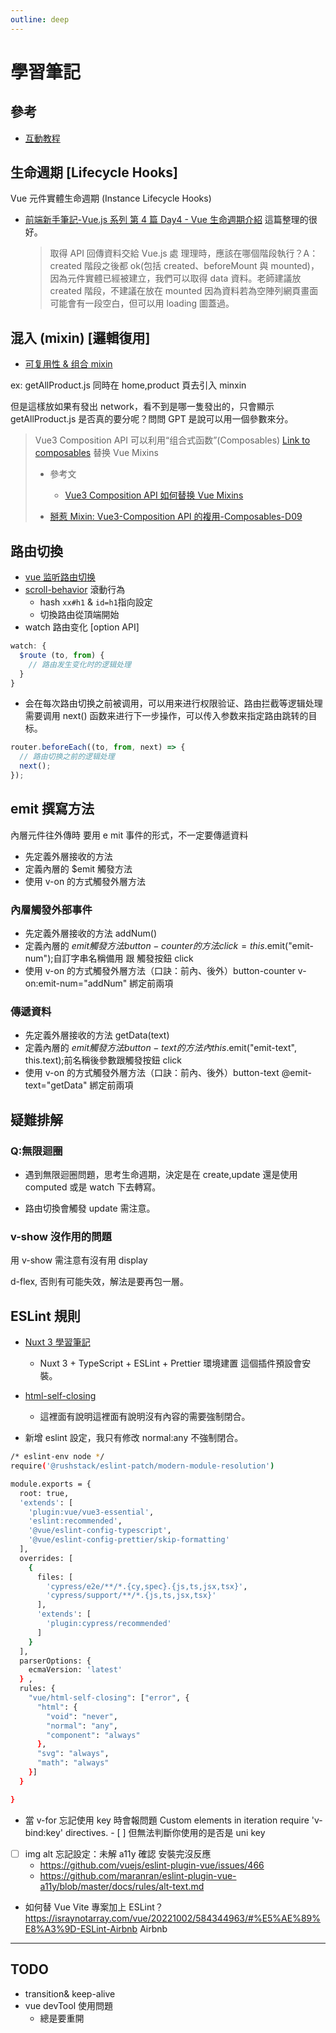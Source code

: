 ```yaml
---
outline: deep
---
```


# 學習筆記

## 參考

- [互動教程](https://cn.vuejs.org/tutorial/#step-1)

## 生命週期 [Lifecycle Hooks]

Vue 元件實體生命週期 (Instance Lifecycle Hooks)

- [前端新手筆記-Vue.js 系列 第 4 篇 Day4 - Vue 生命週期介紹](https://ithelp.ithome.com.tw/articles/10217199)
  這篇整理的很好。
  > 取得 API 回傳資料交給 Vue.js 處 理理時，應該在哪個階段執⾏？A：created 階段之後都 ok(包括 created、beforeMount 與 mounted)，因為元件實體已經被建立，我們可以取得 data 資料。老師建議放 created 階段，不建議在放在 mounted 因為資料若為空陣列網頁畫面可能會有一段空白，但可以用 loading 圖蓋過。

## 混入 (mixin) [邏輯復用]

- [可复用性 & 组合 mixin](https://v2.cn.vuejs.org/v2/guide/mixins.html)

ex: getAllProduct.js 同時在 home,product 頁去引入 minxin

但是這樣放如果有發出 network，看不到是哪一隻發出的，只會顯示 getAllProduct.js
是否真的要分呢？問問 GPT 是說可以用一個參數來分。

> Vue3 Composition API 可以利用“组合式函数”(Composables) [Link to composables](./composition.html#composables) 替换 Vue Mixins
>
> - 參考文
>
>   - [Vue3 Composition API 如何替换 Vue Mixins](https://juejin.cn/post/6844904136065056781)
>
> - [掰惹 Mixin: Vue3-Composition API 的複用-Composables-D09](https://ithelp.ithome.com.tw/articles/10297490?sc=rss.iron)

## 路由切換

- [vue 监听路由切换](https://juejin.cn/s/vue%E7%9B%91%E5%90%AC%E8%B7%AF%E7%94%B1%E5%88%87%E6%8D%A2)
- [scroll-behavior](https://router.vuejs.org/zh/guide/advanced/scroll-behavior) 滾動行為
  - hash `xx#h1` & `id=h1`指向設定
  - 切換路由從頂端開始
- watch 路由变化 [option API]

```js
watch: {
  $route (to, from) {
    // 路由发生变化时的逻辑处理
  }
}

```

- 会在每次路由切换之前被调用，可以用来进行权限验证、路由拦截等逻辑处理
  需要调用 next() 函数来进行下一步操作，可以传入参数来指定路由跳转的目标。

```js
router.beforeEach((to, from, next) => {
  // 路由切换之前的逻辑处理
  next();
});
```

## emit 撰寫方法

內層元件往外傳時 要用 e mit 事件的形式，不一定要傳遞資料

- 先定義外層接收的方法
- 定義內層的 $emit 觸發方法
- 使用 v-on 的方式觸發外層方法

### 內層觸發外部事件

- 先定義外層接收的方法 addNum()
- 定義內層的 $emit 觸發方法 button-counter 的方法 click= this.$emit("emit-num");自訂字串名稱備用 跟 觸發按鈕 click
- 使用 v-on 的方式觸發外層方法（口訣：前內、後外）button-counter v-on:emit-num="addNum" 綁定前兩項

### 傳遞資料

- 先定義外層接收的方法 getData(text)
- 定義內層的 $emit 觸發方法 button-text 的方法 內 this.$emit("emit-text", this.text);前名稱後參數跟觸發按鈕 click
- 使用 v-on 的方式觸發外層方法（口訣：前內、後外）button-text @emit-text="getData" 綁定前兩項

## 疑難排解

### Q:無限迴圈

- 遇到無限迴圈問題，思考生命週期，決定是在 create,update 還是使用 computed 或是 watch 下去轉寫。

- 路由切換會觸發 update 需注意。

### v-show 沒作用的問題

用 v-show 需注意有沒有用 display

d-flex, 否則有可能失效，解法是要再包一層。

## ESLint 規則

- [Nuxt 3 學習筆記](https://hackmd.io/gAFgp8TdRyqzVM_EzFlmOA)

  - Nuxt 3 + TypeScript + ESLint + Prettier 環境建置
    這個插件預設會安裝。

- [html-self-closing](https://eslint.vuejs.org/rules/html-self-closing#rule-details)
  - 這裡面有說明這裡面有說明沒有內容的需要強制閉合。
- 新增 eslint 設定，我只有修改 normal:any 不強制閉合。

```sh
/* eslint-env node */
require('@rushstack/eslint-patch/modern-module-resolution')

module.exports = {
  root: true,
  'extends': [
    'plugin:vue/vue3-essential',
    'eslint:recommended',
    '@vue/eslint-config-typescript',
    '@vue/eslint-config-prettier/skip-formatting'
  ],
  overrides: [
    {
      files: [
        'cypress/e2e/**/*.{cy,spec}.{js,ts,jsx,tsx}',
        'cypress/support/**/*.{js,ts,jsx,tsx}'
      ],
      'extends': [
        'plugin:cypress/recommended'
      ]
    }
  ],
  parserOptions: {
    ecmaVersion: 'latest'
  } ,
  rules: {
    "vue/html-self-closing": ["error", {
      "html": {
        "void": "never",
        "normal": "any",
        "component": "always"
      },
      "svg": "always",
      "math": "always"
    }]
  }

}


```

- 當 v-for 忘記使用 key 時會報問題 Custom elements in iteration require 'v-bind:key' directives. - [ ] 但無法判斷你使用的是否是 uni key
- [ ] img alt 忘記設定：未解 a11y 確認 安裝完沒反應
  - https://github.com/vuejs/eslint-plugin-vue/issues/466
  - https://github.com/maranran/eslint-plugin-vue-a11y/blob/master/docs/rules/alt-text.md
- 如何替 Vue Vite 專案加上 ESLint？https://israynotarray.com/vue/20221002/584344963/#%E5%AE%89%E8%A3%9D-ESLint-Airbnb
  Airbnb

---

## TODO

- transition& keep-alive
- vue devTool 使用問題
  - 總是要重開
